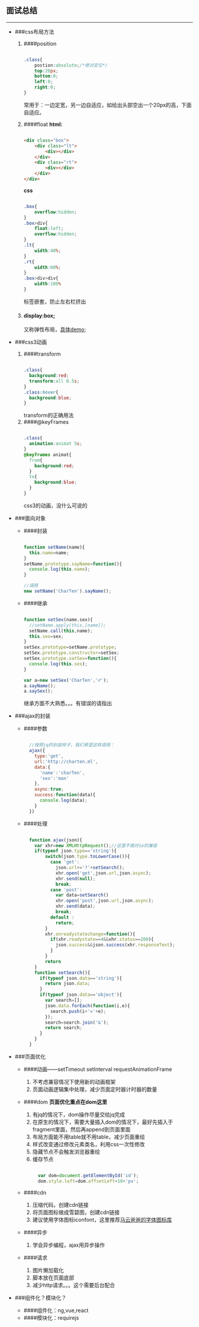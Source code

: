 ## 面试总结

--------------

* ###css布局方法
    1. ####position

        ```css

        .class{
            postion:absolute;/*绝对定位*/
            top:20px;
            bottom:0;
            left:0;
            right:0;
        }
        ```
        常用于：一边定宽，另一边自适应，如给出头部空出一个20px的高，下面自适应。
    2. ####float
        **html:**
        ```html

        <div class="box">
            <div class="lt">
                <div></div>
            </div>
            <div class="rt">
                <div></div>
            </div>
        </div>

        ```

       **css**
        ```css

        .box{
            overflow:hidden;
        }
        .box>div{
            float:left;
            overflow:hidden;
        }
        .lt{
            width:40%;
        }
        .rt{
            width:60%;
        }
        .box>div>div{
            width:100%
        }
        ```
        标签嵌套，防止左右栏挤出
    3. #### display:box;  
        又称弹性布局，[具体demo](https://github.com/Char-Ten/summarize/tree/master/box%E5%B8%83%E5%B1%80);

* ###css3动画
    1. ####transform
        ```css

        .class{
          background:red;
          transform:all 0.5s;
        }
        .class:hover{
          background:blue;
        }
        ```
        transform的正确用法
    2. ####@keyFrames
        ```css

        .class{
          animation:animat 5s;
        }
        @keyframes animat{
          from{
            background:red;
          }
          to{
            background:blue;
          }
        }
        ```
        css3的动画，没什么可说的
* ###面向对象
    * ####封装  
        ```javascript

        function setName(name){
          this.name=name;
        }
        setName.prototype.sayName=function(){
          console.log(this.name);
        }

        //调用
        new setName('CharTen').sayName();
        ```
    * ####继承
        ```javascript

        function setSex(name,sex){
          //setName.apply(this,[name]);
          setName.call(this,name);
          this.sex=sex;
        }
        setSex.prototype=setName.prototype;
        setSex.prototype.constructor=setSex;
        setSex.prototype.satSex=function(){
          console.log(this.sex);
        }

        var a=new setSex('CharTen','♂');
        a.sayName();
        a.saySex();
        ```

        继承方面不大熟悉。。。有错误的请指出

* ###ajax的封装
    * ####参数  
      ```javascript

        //按照jq的封装样子，我们希望这样调用：
        ajax({
          type:'get',
          url:'http://charten.ml',
          data:{
            'name':'charTen',
            'sex':'man'
          },
          async:true;
          success:function(data){
            console.log(data);
          }
        })
      ```
    * ####处理
      ```javascript

        function ajax(json){
          var xhr=new XMLHttpRequest();//这里不做对ie的兼容
          if(typeof json.type=='string'){
              switch(json.type.toLowerCase()){
                case 'get':
                  json.url+='?'+setSearch();
                  xhr.open('get',json.url,json.async);
                  xhr.send(null);
                  break;
                case 'post':
                  var data=setSearch()
                  xhr.open('post',json.url,json.async);
                  xhr.send(data);
                  break;
                default :
                  return;
              }
              xhr.onreadystatechange=function(){
                if(xhr.readystate==4&&xhr.status==200){
                  json.success&&json.success(xhr.responseText);
                }
              }
              return
          }
          function setSearch(){
            if(typeof json.data=='string'){
              return json.data;
            }
            if(typeof json.data=='object'){
              var search=[];
              json.data.forEach(function(i,e){
                search.push(i+'='+e);
              });
              search=search.join('&');
              return search;
            }
          }
        }
      ```
* ###页面优化
    * ####动画——setTimeout setInterval requestAnimationFrame    
      1. 不考虑兼容情况下使用新的动画框架
      2. 页面动画逻辑集中处理，减少页面定时器计时器的数量
    * ####dom **页面优化重点在dom这里**
      1. 有jq的情况下，dom操作尽量交给jq完成
      2. 在原生的情况下，需要大量插入dom的情况下，最好先插入于fragment里面，然后再append到页面里面
      3. 布局方面能不用table就不用table，减少页面重绘
      4. 样式改变通过修改元素类名，利用css一次性修改
      5. 隐藏节点不会触发浏览器重绘
      6. 缓存节点  
          ```javascript

            var dom=document.getElementById('id');
            dom.style.left=dom.offsetLeft+10+'px';
          ```

    * ####cdn  
      1. 压缩代码，创建cdn链接
      2. 将页面图标做成雪碧图，创建cdn链接
      3. 建议使用字体图标iconfont，这里推荐[马云爸爸的字体图标库](http://www.iconfont.cn/)
    * ####异步  
      1. 学会异步编程，ajax用异步操作
    * ####请求  
      1. 图片懒加载化
      2. 脚本放在页面底部
      3. 减少http请求。。。这个需要后台配合
* ###组件化？模块化？  
    * ####组件化：ng,vue,react
    * ####模块化：requirejs
